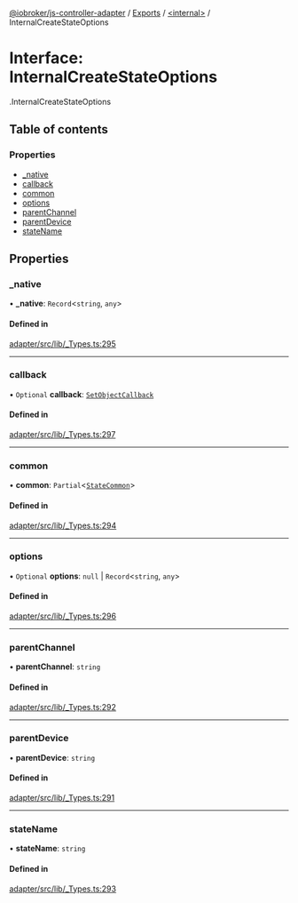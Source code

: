 [@iobroker/js-controller-adapter](../README.md) / [Exports](../modules.md) / [<internal\>](../modules/internal_.md) / InternalCreateStateOptions

# Interface: InternalCreateStateOptions

[<internal>](../modules/internal_.md).InternalCreateStateOptions

## Table of contents

### Properties

- [\_native](internal_.InternalCreateStateOptions.md#_native)
- [callback](internal_.InternalCreateStateOptions.md#callback)
- [common](internal_.InternalCreateStateOptions.md#common)
- [options](internal_.InternalCreateStateOptions.md#options)
- [parentChannel](internal_.InternalCreateStateOptions.md#parentchannel)
- [parentDevice](internal_.InternalCreateStateOptions.md#parentdevice)
- [stateName](internal_.InternalCreateStateOptions.md#statename)

## Properties

### \_native

• **\_native**: `Record`<`string`, `any`\>

#### Defined in

[adapter/src/lib/_Types.ts:295](https://github.com/ioBroker/ioBroker.js-controller/blob/16cebeed/packages/adapter/src/lib/_Types.ts#L295)

___

### callback

• `Optional` **callback**: [`SetObjectCallback`](../modules/internal_.md#setobjectcallback)

#### Defined in

[adapter/src/lib/_Types.ts:297](https://github.com/ioBroker/ioBroker.js-controller/blob/16cebeed/packages/adapter/src/lib/_Types.ts#L297)

___

### common

• **common**: `Partial`<[`StateCommon`](internal_.StateCommon.md)\>

#### Defined in

[adapter/src/lib/_Types.ts:294](https://github.com/ioBroker/ioBroker.js-controller/blob/16cebeed/packages/adapter/src/lib/_Types.ts#L294)

___

### options

• `Optional` **options**: ``null`` \| `Record`<`string`, `any`\>

#### Defined in

[adapter/src/lib/_Types.ts:296](https://github.com/ioBroker/ioBroker.js-controller/blob/16cebeed/packages/adapter/src/lib/_Types.ts#L296)

___

### parentChannel

• **parentChannel**: `string`

#### Defined in

[adapter/src/lib/_Types.ts:292](https://github.com/ioBroker/ioBroker.js-controller/blob/16cebeed/packages/adapter/src/lib/_Types.ts#L292)

___

### parentDevice

• **parentDevice**: `string`

#### Defined in

[adapter/src/lib/_Types.ts:291](https://github.com/ioBroker/ioBroker.js-controller/blob/16cebeed/packages/adapter/src/lib/_Types.ts#L291)

___

### stateName

• **stateName**: `string`

#### Defined in

[adapter/src/lib/_Types.ts:293](https://github.com/ioBroker/ioBroker.js-controller/blob/16cebeed/packages/adapter/src/lib/_Types.ts#L293)
